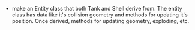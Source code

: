 * make an Entity class that both Tank and Shell derive from. The entity class has data like it's collision geometry and methods for updating it's position. Once derived, methods for updating geometry, exploding, etc.